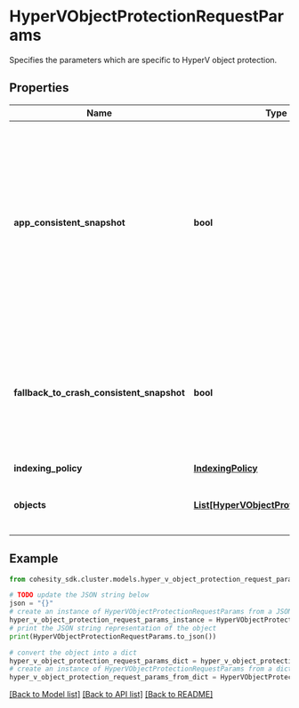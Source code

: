 # HyperVObjectProtectionRequestParams

Specifies the parameters which are specific to HyperV object protection.

## Properties

Name | Type | Description | Notes
------------ | ------------- | ------------- | -------------
**app_consistent_snapshot** | **bool** | Specifies whether or not to quiesce apps and the file system in order to take app consistent snapshots. If not specified or false then snapshots will not be app consistent. | [optional] 
**fallback_to_crash_consistent_snapshot** | **bool** | Specifies whether or not to fallback to a crash consistent snapshot in the event that an app consistent snapshot fails. | [optional] 
**indexing_policy** | [**IndexingPolicy**](IndexingPolicy.md) |  | [optional] 
**objects** | [**List[HyperVObjectProtectionRequest]**](HyperVObjectProtectionRequest.md) | Specifies the objects to include in the backup. | 

## Example

```python
from cohesity_sdk.cluster.models.hyper_v_object_protection_request_params import HyperVObjectProtectionRequestParams

# TODO update the JSON string below
json = "{}"
# create an instance of HyperVObjectProtectionRequestParams from a JSON string
hyper_v_object_protection_request_params_instance = HyperVObjectProtectionRequestParams.from_json(json)
# print the JSON string representation of the object
print(HyperVObjectProtectionRequestParams.to_json())

# convert the object into a dict
hyper_v_object_protection_request_params_dict = hyper_v_object_protection_request_params_instance.to_dict()
# create an instance of HyperVObjectProtectionRequestParams from a dict
hyper_v_object_protection_request_params_from_dict = HyperVObjectProtectionRequestParams.from_dict(hyper_v_object_protection_request_params_dict)
```
[[Back to Model list]](../README.md#documentation-for-models) [[Back to API list]](../README.md#documentation-for-api-endpoints) [[Back to README]](../README.md)


